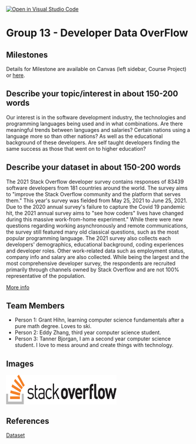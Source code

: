 [![Open in Visual Studio Code](https://classroom.github.com/assets/open-in-vscode-f059dc9a6f8d3a56e377f745f24479a46679e63a5d9fe6f495e02850cd0d8118.svg)](https://classroom.github.com/online_ide?assignment_repo_id=5835943&assignment_repo_type=AssignmentRepo)
# Group 13 - Developer Data OverFlow



## Milestones

Details for Milestone are available on Canvas (left sidebar, Course Project) or [here](https://firas.moosvi.com/courses/data301/project/milestone01.html).

## Describe your topic/interest in about 150-200 words

Our interest is in the software development industry, the technologies and programming languages being used and in what combinations. Are there meaningful trends between languages and salaries? Certain nations using a language more so than other nations? As well as the educational background of these developers. Are self taught developers finding the same success as those that went on to higher education? 

## Describe your dataset in about 150-200 words

The 2021 Stack Overflow developer survey contains responses of 83439 software developers from 181 countries around the world. The survey aims to "improve the Stack Overflow community and the platform that serves them." This year's survey was fielded from May 25, 2021 to June 25, 2021. Due to the 2020 annual survey's failure to capture the Covid 19 pandemic hit, the 2021 annual survey aims to "see how coders" lives have changed during this massive work-from-home experiment." While there were new questions regarding working asynchronously and remote communications, the survey still featured many old classical questions, such as the most popular programming language. The 2021 survey also collects each developers' demographics, educational background, coding experiences and developer roles. Other work-related data such as employment status, company info and salary are also collected. While being the largest and the most comprehensive developer survey, the respondents are recruited primarily through channels owned by Stack Overflow and are not 100% representative of the population.

[More info](https://insights.stackoverflow.com/survey/2021#methodology-participants)

## Team Members

- Person 1: Grant Hihn, learning computer science fundamentals after a pure math degree. Loves to ski.
- Person 2: Eddy Zhang, third year computer science student.
- Person 3: Tanner Bjorgan, I am a second year computer science student. I love to mess around and create things with technology. 

## Images

<img src ="images/logo-stackoverflow.png" width="300px" height = "80px">

## References

[Dataset](https://insights.stackoverflow.com/survey/)


